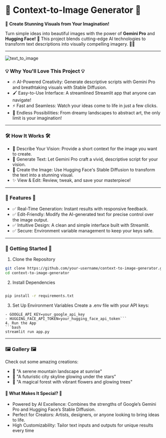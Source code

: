 # 🌟 Context-to-Image Generator 🌟

🎨 **Create Stunning Visuals from Your Imagination!**
 
Turn simple ideas into beautiful images with the power of **Gemini Pro** and **Hugging Face!** 🚀 This project blends cutting-edge AI technologies to transform text descriptions into visually compelling imagery. 🌄✨

---
![text_to_image](https://github.com/user-attachments/assets/9fcff469-9c18-4a64-9789-7dd8ff48c2ef)

### 💡 Why You'll Love This Project 💡
- 🔥 AI-Powered Creativity: Generate descriptive scripts with Gemini Pro and breathtaking visuals with Stable Diffusion.
- 🖌️ Easy-to-Use Interface: A streamlined Streamlit app that anyone can navigate!
- ⚡ Fast and Seamless: Watch your ideas come to life in just a few clicks.
- 🌈 Endless Possibilities: From dreamy landscapes to abstract art, the only limit is your imagination!

---
### 🛠️ How It Works 🛠️
- 📝 Describe Your Vision: Provide a short context for the image you want to create.
- 🤖 Generate Text: Let Gemini Pro craft a vivid, descriptive script for your vision.
- 🎨 Create the Image: Use Hugging Face's Stable Diffusion to transform the text into a stunning visual.
- ✨ View & Edit: Review, tweak, and save your masterpiece!

---
### 🚀 Features 🚀
- ✅ Real-Time Generation: Instant results with responsive feedback.
- ✅ Edit-Friendly: Modify the AI-generated text for precise control over the image output.
- ✅ Intuitive Design: A clean and simple interface built with Streamlit.
- ✅ Secure: Environment variable management to keep your keys safe.

---
### 🔧 Getting Started 🔧
1. Clone the Repository
```bash
git clone https://github.com/your-username/context-to-image-generator.git
cd context-to-image-generator
```
2. Install Dependencies
```bash

pip install -r requirements.txt
```
3. Set Up Environment Variables
Create a .env file with your API keys:
```
- GOOGLE_API_KEY=your_google_api_key
- HUGGING_FACE_API_TOKEN=your_hugging_face_api_token```
4. Run the App
```bash
streamlit run app.py
```
---
### 🖼️ Gallery 🖼️
Check out some amazing creations:
- 🎨 "A serene mountain landscape at sunrise"
- 🌄 "A futuristic city skyline glowing under the stars"
- 🌸 "A magical forest with vibrant flowers and glowing trees"

#### 🌟 What Makes It Special? 🌟
- Powered by AI Excellence: Combines the strengths of Google’s Gemini Pro and Hugging Face’s Stable Diffusion.
- Perfect for Creators: Artists, designers, or anyone looking to bring ideas to life.
- High Customizability: Tailor text inputs and outputs for unique results every time
